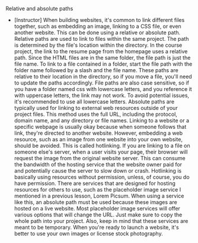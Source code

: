 Relative and absolute paths
- [Instructor] When building websites, it's common to link different files together, such as embedding an image, linking to a CSS file, or even another website. This can be done using a relative or absolute path. Relative paths are used to link to files within the same project. The path is determined by the file's location within the directory. In the course project, the link to the resume page from the homepage uses a relative path. Since the HTML files are in the same folder, the file path is just the file name. To link to a file contained in a folder, start the file path with the folder name followed by a slash and the file name. These paths are relative to their location in the directory, so if you move a file, you'll need to update the paths accordingly. File paths are also case sensitive, so if you have a folder named css with lowercase letters, and you reference it with uppercase letters, the link may not work. To avoid potential issues, it's recommended to use all lowercase letters. Absolute paths are typically used for linking to external web resources outside of your project files. This method uses the full URL, including the protocol, domain name, and any directory or file names. Linking to a website or a specific webpage is usually okay because when someone follows that link, they're directed to another website. However, embedding a web resource, such as an image from one website into your own website, should be avoided. This is called hotlinking. If you are linking to a file on someone else's server, when a user visits your page, their browser will request the image from the original website server. This can consume the bandwidth of the hosting service that the website owner paid for and potentially cause the server to slow down or crash. Hotlinking is basically using resources without permission, unless, of course, you do have permission. There are services that are designed for hosting resources for others to use, such as the placeholder image service I mentioned in a previous lesson, Lorem Picsum. When using a service like this, an absolute path must be used because these images are hosted on a live website. Most placeholder image services will offer various options that will change the URL. Just make sure to copy the whole path into your project. Also, keep in mind that these services are meant to be temporary. When you're ready to launch a website, it's better to use your own images or license stock photography.